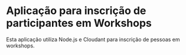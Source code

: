 # Aplicação para inscrição de participantes em Workshops

Esta aplicação utiliza Node.js e Cloudant para inscrição de pessoas em workshops.
